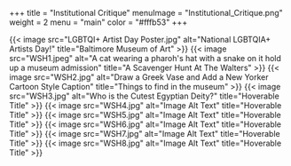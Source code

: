 +++
title = "Institutional Critique"
menuImage = "Institutional_Critique.png"
weight = 2
menu = "main"
color = "#fffb53"
+++

{{< image src="LGBTQI+ Artist Day Poster.jpg" alt="National LGBTQIA+ Artists Day!" title="Baltimore Museum of Art" >}}
{{< image src="WSH1.jpeg" alt="A cat wearing a pharoh's hat with a snake on it hold up a museum admission" title="A Scavenger Hunt At The Walters" >}}
{{< image src="WSH2.jpg" alt="Draw a Greek Vase and Add a New Yorker Cartoon Style Caption" title="Things to find in the museum" >}}
{{< image src="WSH3.jpg" alt="Who is the Cutest Egyptian Deity?" title="Hoverable Title" >}}
{{< image src="WSH4.jpg" alt="Image Alt Text" title="Hoverable Title" >}}
{{< image src="WSH5.jpg" alt="Image Alt Text" title="Hoverable Title" >}}
{{< image src="WSH6.jpg" alt="Image Alt Text" title="Hoverable Title" >}}
{{< image src="WSH7.jpg" alt="Image Alt Text" title="Hoverable Title" >}}
{{< image src="WSH8.jpg" alt="Image Alt Text" title="Hoverable Title" >}}
